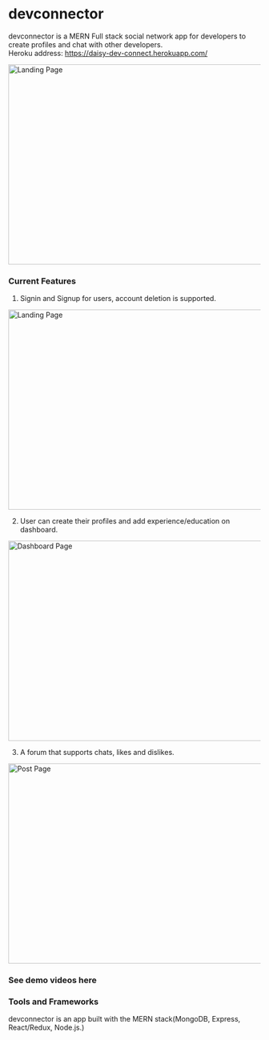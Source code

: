 # devconnector
devconnector is a MERN Full stack social network app for developers to create profiles and chat with other developers.<br />
Heroku address: https://daisy-dev-connect.herokuapp.com/

<img src="https://github.com/HongxiChen1014/devconnector/blob/master/demoSource/Develpers.png" alt="Landing Page" width="600" height="400">

### Current Features
1. Signin and Signup for users, account deletion is supported.
<img src="https://github.com/HongxiChen1014/devconnector/blob/master/demoSource/sign.png" alt="Landing Page" width="600" height="400">

2. User can create their profiles and add experience/education on dashboard.
<img src="https://github.com/HongxiChen1014/devconnector/blob/master/demoSource/dashboard.png" alt="Dashboard Page" width="600" height="400">

3. A forum that supports chats, likes and dislikes.
<img src="https://github.com/HongxiChen1014/devconnector/blob/master/demoSource/Posts.png" alt="Post Page" width="600" height="400">

### See demo videos here

### Tools and Frameworks
devconnector is an app built with the MERN stack(MongoDB, Express, React/Redux, Node.js.)